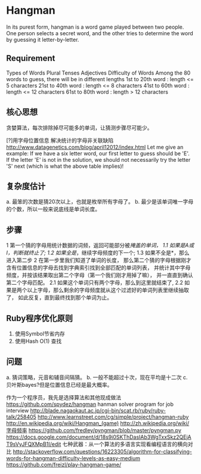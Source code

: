 Hangman
===============================
In its purest form, hangman is a word game played between two people. One person selects a secret word, and the other tries to determine the word by guessing it letter-by-letter.

Requirement
-------------------------------
Types of Words
Plural
Tenses
Adjectives
Difficulty of Words
Among the 80 words to guess, there will be in different lengths
1st to 20th word : length <= 5 characters
21st to 40th word : length <= 8 characters
41st to 60th word : length <= 12 characters
61st to 80th word : length > 12 characters

核心思想
-------------------------------
贪婪算法，每次排除掉尽可能多的单词，让猜测步骤尽可能少。

[?]用字母位置信息 解决统计的字母非关联缺陷
http://www.datagenetics.com/blog/april12012/index.html
Let me give an example: If we have a six letter word, our first letter to guess should be 'E'. If the letter 'E' is not in the solution, we should not necessarily try the letter 'S' next (which is what the above table implies)!

复杂度估计
-------------------------------
a. 最笨的次数是猜20次以上，也就是枚举所有字母了。
b. 最少是该单词唯一字母的个数，所以一般来说底线是单词长度。

步骤
-------------------------------
1
第一个猜的字母用统计数据的词频，返回可能部分被*掩盖的单词，
1.1 如果是A或I，判断就终止了;
1.2 如果全是*，继续字母频度的下一个;
1.3 如果不全是*，那么进入第二步
2
在第一步里我们知道了单词的长度，
那么第二个猜的字母根据刚才含有位置信息的字母去找到字典索引找到全部匹配的单词列表，
并统计其中字母频度，并按该结果取出第二个字母（第一个我们刚才用掉了嘛），
并一直直到确认第二个字母匹配。
2.1 如果这个单词只有两个字母，那么到这里就结束了,
2.2
如果是两个以上字母，那么剩余的字母频度就从这个过滤好的单词列表里继续抽取了，
如此反复，直到最终找到那个单词为止。

Ruby程序优化原则
-------------------------------
1. 使用Symbol节省内存
2. 使用Hash O(1) 查找


问题
-------------------------------
a. 猜词策略，元音和辅音间隔猜。
b. 一般不能超过十次，现在平均是十二次
c. 贝叶斯bayes?但是位置信息已经是最大概率。


作为一个程序员，我先是选择算法和其他现成做法
https://github.com/spydez/hangman hanman solver program for job interview
http://blade.nagaokaut.ac.jp/cgi-bin/scat.rb/ruby/ruby-talk/258405
http://www.learnstreet.com/cg/simple/project/hangman-ruby
http://en.wikipedia.org/wiki/Hangman_(game)
http://zh.wikipedia.org/wiki/字母频率
https://github.com/fredley/pyngman/blob/master/pyngman.py
https://docs.google.com/document/d/18s9i0SKThDasIAb3WgTxxSkz2QEjAT9sVyJFQXMpB1I/edit 七种武器：从一个算法的多语言实现看编程语言的横向对比
http://stackoverflow.com/questions/16223305/algorithm-for-classifying-words-for-hangman-difficulty-levels-as-easy-medium
https://github.com/freizl/play-hangman-game/


